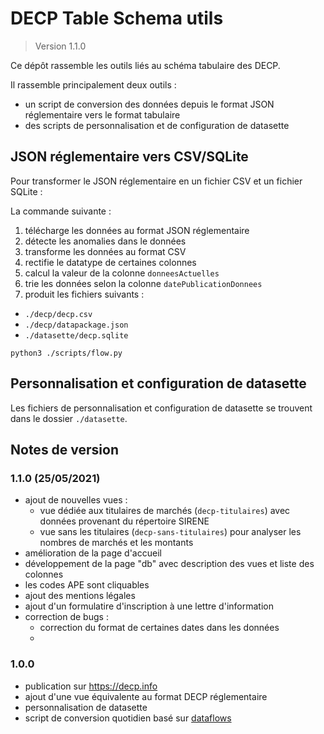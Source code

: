 # DECP Table Schema utils

> Version 1.1.0

Ce dépôt rassemble les outils liés au schéma tabulaire des DECP.

Il rassemble principalement deux outils :

- un script de conversion des données depuis le format JSON réglementaire vers le format tabulaire
- des scripts de personnalisation et de configuration de datasette

## JSON réglementaire vers CSV/SQLite

Pour transformer le JSON réglementaire en un fichier CSV et un fichier SQLite :

La commande suivante :

1. télécharge les données au format JSON réglementaire
1. détecte les anomalies dans le données
1. transforme les données au format CSV
1. rectifie le datatype de certaines colonnes
1. calcul la valeur de la colonne `donneesActuelles`
1. trie les données selon la colonne `datePublicationDonnees`
1. produit les fichiers suivants :
  - `./decp/decp.csv`
  - `./decp/datapackage.json`
  - `./datasette/decp.sqlite`

```
python3 ./scripts/flow.py
```

## Personnalisation et configuration de datasette

Les fichiers de personnalisation et configuration de datasette se trouvent dans le dossier `./datasette`.

## Notes de version

### 1.1.0 (25/05/2021)

- ajout de nouvelles vues :
  - vue dédiée aux titulaires de marchés (`decp-titulaires`) avec données provenant du répertoire SIRENE
  - vue sans les titulaires (`decp-sans-titulaires`) pour analyser les nombres de marchés et les montants
- amélioration de la page d'accueil
- développement de la page "db" avec description des vues et liste des colonnes
- les codes APE sont cliquables
- ajout des mentions légales
- ajout d'un formulatire d'inscription à une lettre d'information
- correction de bugs :
  - correction du format de certaines dates dans les données
  -


### 1.0.0

- publication sur https://decp.info
- ajout d'une vue équivalente au format DECP réglementaire
- personnalisation de datasette
- script de conversion quotidien basé sur [dataflows](https://github.com/datahq/dataflows)
